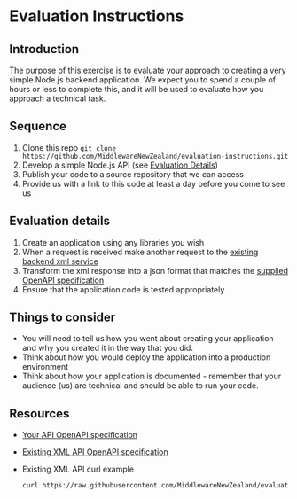 # Evaluation Instructions

## Introduction

The purpose of this exercise is to evaluate your approach to creating a very simple Node.js backend application. We expect you to spend a couple of hours or less to complete this, and it will be used to evaluate how you approach a technical task.

## Sequence

1. Clone this repo `git clone https://github.com/MiddlewareNewZealand/evaluation-instructions.git`
2. Develop a simple Node.js API (see [Evaluation Details](#-Evaluation-details))
3. Publish your code to a source repository that we can access
4. Provide us with a link to this code at least a day before you come to see us

## Evaluation details

1. Create an application using any libraries you wish
2. When a request is received make another request to the [existing backend xml service](./xml-api/openapi-xml.yaml)
3. Transform the xml response into a json format that matches the [supplied OpenAPI specification](./openapi-companies.yaml)
4. Ensure that the application code is tested appropriately

## Things to consider

- You will need to tell us how you went about creating your application and why you created it in the way that you did.
- Think about how you would deploy the application into a production environment
- Think about how your application is documented - remember that your audience (us) are technical and should be able to run your code.

## Resources

- [Your API OpenAPI specification](./openapi-companies.yaml)
- [Existing XML API OpenAPI specification](./xml-api/openapi-xml.yaml)
- Existing XML API curl example

  ```bash
  curl https://raw.githubusercontent.com/MiddlewareNewZealand/evaluation-instructions/blob/main/xml-api/1.xml
  ```
